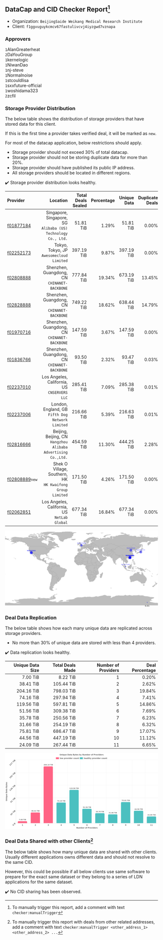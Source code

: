 ## DataCap and CID Checker Report[^1]
 - Organization: `BeijingSaide Weikang Medical Research Institute`
 - Client: `f1ggvuguykcmcv67fastulivcvj4iyzgwd7vznapa`
### Approvers
`1`AlanGreaterheat<br/>`2`DaYouGroup<br/>`1`kernelogic<br/>`1`NiwanDao<br/>`1`nj-steve<br/>`1`Normalnoise<br/>`1`stcouldlisa<br/>`1`sxxfuture-official<br/>`1`woshidama323<br/>`2`zcfil


### Storage Provider Distribution
The below table shows the distribution of storage providers that have stored data for this client.

If this is the first time a provider takes verified deal, it will be marked as `new`.

For most of the datacap application, below restrictions should apply.
 - Storage provider should not exceed 30% of total datacap.
 - Storage provider should not be storing duplicate data for more than 20%.
 - Storage provider should have published its public IP address.
 - All storage providers should be located in different regions.

✔️ Storage provider distribution looks healthy.

| Provider                                                    |                                                         Location | Total Deals Sealed | Percentage | Unique Data | Duplicate Deals |
| :---------------------------------------------------------- | ---------------------------------------------------------------: | -----------------: | ---------: | ----------: | --------------: |
| [f01877184](https://filfox.info/en/address/f01877184)       | Singapore, Singapore, SG<br/>`Alibaba (US) Technology Co., Ltd.` |          51.81 TiB |      1.29% |   51.81 TiB |           0.00% |
| [f02252173](https://filfox.info/en/address/f02252173)       |                      Tokyo, Tokyo, JP<br/>`Awesomecloud Limited` |         397.19 TiB |      9.87% |  397.19 TiB |           0.00% |
| [f02808888](https://filfox.info/en/address/f02808888)       |                  Shenzhen, Guangdong, CN<br/>`CHINANET-BACKBONE` |         777.84 TiB |     19.34% |  673.19 TiB |          13.45% |
| [f02828888](https://filfox.info/en/address/f02828888)       |                  Shenzhen, Guangdong, CN<br/>`CHINANET-BACKBONE` |         749.22 TiB |     18.62% |  638.44 TiB |          14.79% |
| [f01970716](https://filfox.info/en/address/f01970716)       |                  Shenzhen, Guangdong, CN<br/>`CHINANET-BACKBONE` |         147.59 TiB |      3.67% |  147.59 TiB |           0.00% |
| [f01836766](https://filfox.info/en/address/f01836766)       |                  Shenzhen, Guangdong, CN<br/>`CHINANET-BACKBONE` |          93.50 TiB |      2.32% |   93.47 TiB |           0.03% |
| [f02237010](https://filfox.info/en/address/f02237010)       |                  Los Angeles, California, US<br/>`CNSERVERS LLC` |         285.41 TiB |      7.09% |  285.38 TiB |           0.01% |
| [f02237006](https://filfox.info/en/address/f02237006)       |              London, England, GB<br/>`Fifth Dog Network Limited` |         216.66 TiB |      5.39% |  216.63 TiB |           0.01% |
| [f02816666](https://filfox.info/en/address/f02816666)       | Beijing, Beijing, CN<br/>`Hangzhou Alibaba Advertising Co.,Ltd.` |         454.59 TiB |     11.30% |  444.25 TiB |           2.28% |
| [f02808889](https://filfox.info/en/address/f02808889)`new`  |     Shek O Village, Southern, HK<br/>`HK Kwaifong Group Limited` |         171.50 TiB |      4.26% |  171.50 TiB |           0.00% |
| [f02062851](https://filfox.info/en/address/f02062851)       |                  Los Angeles, California, US<br/>`NetLab Global` |         677.34 TiB |     16.84% |  677.34 TiB |           0.00% |

<img src="https://raw.githubusercontent.com/data-preservation-programs/filplus-checker-assets/main/filecoin-project/filecoin-plus-large-datasets/issues/2126/1701048259798.png"/>

### Deal Data Replication
The below table shows how each many unique data are replicated across storage providers.

- No more than 30% of unique data are stored with less than 4 providers.

✔️ Data replication looks healthy.

| Unique Data Size | Total Deals Made | Number of Providers | Deal Percentage |
| ---------------: | ---------------: | ------------------: | --------------: |
|         7.00 TiB |         8.22 TiB |                   1 |           0.20% |
|        38.41 TiB |       105.44 TiB |                   2 |           2.62% |
|       204.16 TiB |       798.03 TiB |                   3 |          19.84% |
|        74.16 TiB |       297.94 TiB |                   4 |           7.41% |
|       119.56 TiB |       597.81 TiB |                   5 |          14.86% |
|        51.56 TiB |       309.38 TiB |                   6 |           7.69% |
|        35.78 TiB |       250.56 TiB |                   7 |           6.23% |
|        31.66 TiB |       254.19 TiB |                   8 |           6.32% |
|        75.81 TiB |       686.47 TiB |                   9 |          17.07% |
|        44.56 TiB |       447.19 TiB |                  10 |          11.12% |
|        24.09 TiB |       267.44 TiB |                  11 |           6.65% |

<img src="https://raw.githubusercontent.com/data-preservation-programs/filplus-checker-assets/main/filecoin-project/filecoin-plus-large-datasets/issues/2126/1701048260530.png"/>

### Deal Data Shared with other Clients[^3]
The below table shows how many unique data are shared with other clients.
Usually different applications owns different data and should not resolve to the same CID.

However, this could be possible if all below clients use same software to prepare for the exact same dataset or they belong to a series of LDN applications for the same dataset.

✔️ No CID sharing has been observed.

[^1]: To manually trigger this report, add a comment with text `checker:manualTrigger`

[^2]: Deals from those addresses are combined into this report as they are specified with `checker:manualTrigger`

[^3]: To manually trigger this report with deals from other related addresses, add a comment with text `checker:manualTrigger <other_address_1> <other_address_2> ...`
